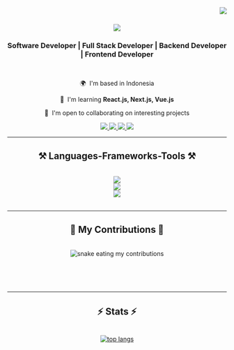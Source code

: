  <img align="right" src="https://visitor-badge.laobi.icu/badge?page_id=Reinawan07.Reinawan07" /> 

<h1 align="center">
    <img src="https://readme-typing-svg.herokuapp.com/?font=Righteous&size=35&center=true&vCenter=true&width=500&height=70&duration=4000&lines=Hi+There!+👋;+I'm+M+Aditya+Reinawan!;" />
</h1>

<h3 align="center">Software Developer | Full Stack Developer | Backend Developer | Frontend Developer</h3>

<br/>

<div align="center">
 
🌍  I'm based in Indonesia

🧠  I'm learning **React.js, Next.js, Vue.js**

🤝  I'm open to collaborating on interesting projects

 </div>
 
<div align="center"> 
  <a href="mailto:adityareinawan@gmail.com">
    <img src="https://img.shields.io/badge/Gmail-333333?style=for-the-badge&logo=gmail&logoColor=red" />
  </a>
  <a href="https://www.linkedin.com/in/muhammad-aditya-reinawan-426a88195/" target="_blank">
    <img src="https://img.shields.io/badge/LinkedIn-0077B5?style=for-the-badge&logo=linkedin&logoColor=white" target="_blank" />
  </a>
  <a href="https://www.instagram.com/reinawan07/" target="_blank">
    <img src="https://img.shields.io/badge/Instagram-E4405F?style=for-the-badge&logo=instagram&logoColor=white" target="_blank" />
  </a>
  <a href="https://reinawan.fun/" target="_blank">
     <img src="https://img.shields.io/badge/Portfolio-255E63?style=for-the-badge&logo=About.me&logoColor=white" /> <!-- sqlite, safari, google-chrome are other good icon options -->
  </a>
</div>

 <hr/>
 
<h2 align="center">⚒️ Languages-Frameworks-Tools ⚒️</h2>
<br/>
<div align="center">
    <img src="https://skillicons.dev/icons?i=javascript,typescript,vscode" /><br>
    <img src="https://skillicons.dev/icons?i=html,css,tailwind,vite,react,next,vue,figma" /><br>
    <img src="https://skillicons.dev/icons?i=nodejs,express,mongodb,mysql,postgres,supabase,jest,postman,aws,cloudflare" /><br>
</div>

<br/>
<hr/>

<div align="center">
  <h2>🐍 My Contributions 🐍</h2>
  <br>
  <img alt="snake eating my contributions" src="https://raw.githubusercontent.com/Reinawan07/Reinawan07/github-contribution-grid-snake.svg" />
  
  <br/><br/><br/>
</div>

<hr/>

<h2 align="center">⚡ Stats ⚡</h2>
<br>
<div align=center>
  <a href="https://github.com/Reinawan07" align="left"><img src="https://github-readme-stats.vercel.app/api/top-langs/?username=Reinawan07&hide=HTML&langs_count=8&layout=compact&theme=react&border_radius=10&size_weight=0.5&count_weight=0.5&exclude_repo=github-readme-stats" alt="top langs" />
</div>

<br/><br/>
